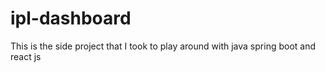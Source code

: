 # ipl-dashboard


This is the side project that I took to play around with java spring boot and react js
